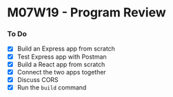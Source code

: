 # M07W19 - Program Review

### To Do
- [x] Build an Express app from scratch
- [x] Test Express app with Postman
- [x] Build a React app from scratch
- [x] Connect the two apps together
- [x] Discuss CORS
- [x] Run the `build` command